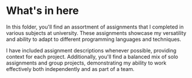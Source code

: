 # What's in here

In this folder, you'll find an assortment of assignments that I completed in various subjects at university. These assignments showcase my versatility and ability to adapt to different programming languages and techniques. 

I have included assignment descriptions whenever possible, providing context for each project. Additionally, you'll find a balanced mix of solo assignments and group projects, demonstrating my ability to work effectively both independently and as part of a team.
